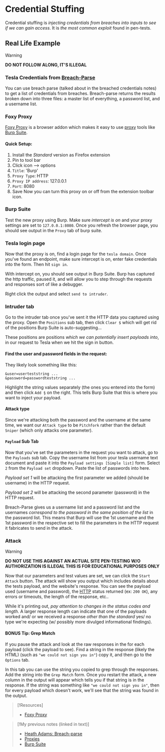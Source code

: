 
# Credential Stuffing
Credential stuffing is *injecting credentials from breaches into inputs to see if we can gain access*. It is *the most common exploit* found in pen-tests.
## Real Life Example
> [!WARNING]
> **DO NOT FOLLOW ALONG, IT'S ILLEGAL**
### Tesla Credentials from [Breach-Parse](/cybersecurity/tools/recon/breach-parse.md)
You can use breach parse (talked about in the breached credentials notes) to get a list of credentials from breaches. Breach-parse returns the results broken down into three files: a master list of everything, a password list, and a username list.
### Foxy Proxy
[Foxy Proxy](https://getfoxyproxy.org/) is a browser addon which makes it easy to use [proxy](/www/proxy.md) tools like 
[Burp Suite](/cybersecurity/tools/delivery/burp-suite.md).
#### Quick Setup:
1. Install the *Standard* version as Firefox extension
2. Pin to tool bar
3. Click icon --> options
4. `Title`: 'Burp'
5. `Proxy Type`: HTTP
6. `Proxy IP address`: 127.0.0.1
7. `Port`: 8080
8. Save
Now you can turn this proxy on or off from the extension toolbar icon.
### Burp Suite
Test the new proxy using Burp. Make sure *intercept is on* and your proxy settings are set to `127.0.0.1:8080`. Once you refresh the browser page, you should see output in the `Proxy` tab of burp suite.
### Tesla login page
Now that the proxy is on, find a login page for the `tesla domain`. Once you've found an endpoint, make sure intercept is on, enter fake credentials into the form. Then hit `sign in`.

With intercept on, you should see output in Burp Suite. Burp has captured the http traffic, paused it, and will allow you to step through the requests and responses sort of like a debugger.

Right click the output and select `send to intruder`.
### Intruder tab
Go to the intruder tab once you've sent it the HTTP data you captured using the proxy. Open the `Positions` sub tab, then click `Clear $` which will get rid of the positions Burp Suite is auto-suggesting...

These positions are positions *which we can potentially insert payloads into*, in our request to Tesla when we hit the sign in button.
#### Find the user and password fields in the request:
They likely look something like this:
```HTTP
&user=userteststring ...
&password=passwordteststring ...
```
Highlight the string values separately (the ones you entered into the form) and then click `Add §` on the right. This tells Burp Suite that this is where you want to inject your payload.
#### Attack type
Since we're attacking both the password and the username at the same time, we want our `Attack type` to be `Pitchfork` rather than the default `Sniper` (which only attacks one parameter).
#### `Payload` Sub Tab
Now that you've set the parameters in the request you want to attack, go to the `Payloads` sub tab. Copy the username list from your tesla username text document and paste it into the `Payload settings [Simple list]` form. Select `2` from the `Payload set` dropdown. Paste the list of passwords into here.

*Payload set 1* will be attacking the first parameter we added (should be username) in the HTTP request. 

*Payload set 2* will be attacking the second parameter (password) in the HTTP request.

Breach-Parse gives us a username list and a password list and the usernames *correspond to the password in the same position of the list* in the password list. This means that Burp will use the 1st username and the 1st password in the respective set to fill the parameters in the HTTP request it fabricates to send in the attack.
### Attack
> [!WARNING]
> **DO NOT USE THIS AGAINST AN ACTUAL SITE
> PEN-TESTING W/O AUTHORIZATION IS ILLEGAL
> THIS IS FOR EDUCATIONAL PURPOSES ONLY**

Now that our parameters and test values are set, we can click the `Start Attack` button. The attack will show you output which includes details about the tests payload, and the website's response. You can see the payload used (username and password), the [HTTP](/www/HTTP.md) status returned (ex: `200 OK`), any errors or timeouts, the length of the response, etc..

While it's printing out, *pay attention to changes in the status codes and length*. A larger response length can indicate that one of the payloads worked and/ or we received a response *other than the standard* yes/ no type we're expecting (w/ possibly more divulged informational findings).
#### BONUS Tip: Grep Match
If you pause the attack and look at the raw responses in the for each payload (click the payload to see). Find a string in the response (likely the HTML) (such as `"we could not sign you in"`) copy it, and then go to the `Options` tab.

In this tab you can use the string you copied to grep through the responses. Add the string into the `Grep Match` form. Once you restart the attack, a new column in the output will appear which tells you if that string is in the response. If the string was something like `"we could not sign you in"`, then for every payload which doesn't work, we'll see that the string was found in the output.

> [!Resources]
> - [Foxy Proxy](https://getfoxyproxy.org/)

> [!My previous notes (linked in text)]
> - [Heath Adams: Breach-parse](https://github.com/TrshPuppy/obsidian-notes/blob/main/cybersecurity/tools/recon/breach-parse.md)
> - [Proxies](https://github.com/TrshPuppy/obsidian-notes/blob/main/www/proxy.md)
> - [Burp Suite](https://github.com/TrshPuppy/obsidian-notes/blob/main/cybersecurity/tools/delivery/burp-suite.md)



